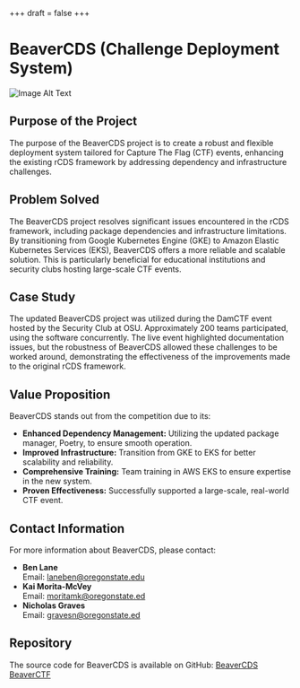 +++
draft = false
+++


# BeaverCDS (Challenge Deployment System)

![Image Alt Text](/BeaverCDS-landing/img/scoreboard.PNG)

## Purpose of the Project
The purpose of the BeaverCDS project is to create a robust and flexible deployment system tailored for Capture The Flag (CTF) events, enhancing the existing rCDS framework by addressing dependency and infrastructure challenges.

## Problem Solved
The BeaverCDS project resolves significant issues encountered in the rCDS framework, including package dependencies and infrastructure limitations. By transitioning from Google Kubernetes Engine (GKE) to Amazon Elastic Kubernetes Services (EKS), BeaverCDS offers a more reliable and scalable solution. This is particularly beneficial for educational institutions and security clubs hosting large-scale CTF events.

## Case Study
The updated BeaverCDS project was utilized during the DamCTF event hosted by the Security Club at OSU. Approximately 200 teams participated, using the software concurrently. The live event highlighted documentation issues, but the robustness of BeaverCDS allowed these challenges to be worked around, demonstrating the effectiveness of the improvements made to the original rCDS framework.

## Value Proposition
BeaverCDS stands out from the competition due to its:
- **Enhanced Dependency Management:** Utilizing the updated package manager, Poetry, to ensure smooth operation.
- **Improved Infrastructure:** Transition from GKE to EKS for better scalability and reliability.
- **Comprehensive Training:** Team training in AWS EKS to ensure expertise in the new system.
- **Proven Effectiveness:** Successfully supported a large-scale, real-world CTF event.

## Contact Information
For more information about BeaverCDS, please contact:
- **Ben Lane**  
  Email: laneben@oregonstate.edu
- **Kai Morita-McVey**  
  Email: moritamk@oregonstate.ed
- **Nicholas Graves**  
  Email: gravesn@oregonstate.ed

  
## Repository
The source code for BeaverCDS is available on GitHub:
[BeaverCDS](https://github.com/osusec/beavercds)
[BeaverCTF](https://github.com/osusec/beaverctf)
